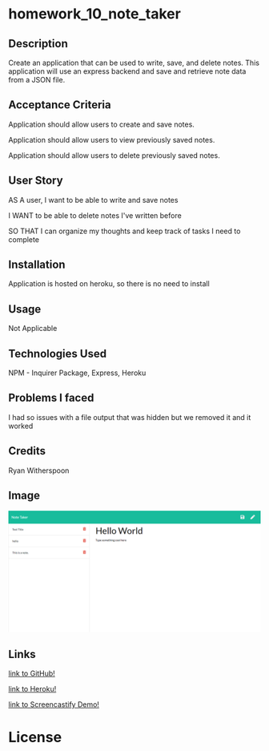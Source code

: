 # homework_10_note_taker

## Description

Create an application that can be used to write, save, and delete notes. This application will use an express backend and save and retrieve note data from a JSON file.

## Acceptance Criteria

Application should allow users to create and save notes.

Application should allow users to view previously saved notes.

Application should allow users to delete previously saved notes.

## User Story

AS A user, I want to be able to write and save notes

I WANT to be able to delete notes I've written before

SO THAT I can organize my thoughts and keep track of tasks I need to complete

## Installation

Application is hosted on heroku, so there is no need to install

## Usage

Not Applicable 

## Technologies Used

NPM - Inquirer Package, Express, Heroku

## Problems I faced

I had so issues with a file output that was hidden but we removed it and it worked

## Credits

Ryan Witherspoon

## Image
![image info](./images/homework_10_screengrab.png)

## Links
[link to GitHub!](https://github.com/ryanwit/homework_11_note_taker)

[link to Heroku!](https://whispering-retreat-20482.herokuapp.com/notes)

[link to Screencastify Demo!](https://drive.google.com/file/d/1rrUyZWQYi47d-9Ed4cdVNochJUtbFbze/view)


# License